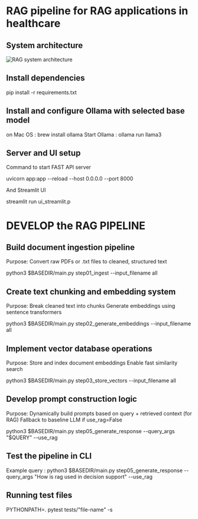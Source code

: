 # RAG pipeline for RAG applications in healthcare

## System architecture

![RAG system architecture](https://raw.githubusercontent.com/your-username/your-repo/main/images/system.png)

## Install dependencies

pip install -r requirements.txt

## Install and configure Ollama with selected base model

on Mac OS : brew install ollama Start Ollama : ollama run llama3

## Server and UI setup

Command to start FAST API server <br>

uvicorn app:app --reload --host 0.0.0.0 --port 8000 <br>

And Streamlit UI <br>

streamlit run ui_streamlit.p <br>

# DEVELOP the RAG PIPELINE

## Build document ingestion pipeline

Purpose: Convert raw PDFs or .txt files to cleaned, structured text <br>

python3 $BASEDIR/main.py step01_ingest --input_filename all

## Create text chunking and embedding system

Purpose: Break cleaned text into chunks Generate embeddings using sentence transformers <br>

python3 $BASEDIR/main.py step02_generate_embeddings --input_filename all

## Implement vector database operations

Purpose: Store and index document embeddings Enable fast similarity search <br>

python3 $BASEDIR/main.py step03_store_vectors --input_filename all

## Develop prompt construction logic

Purpose: Dynamically build prompts based on query + retrieved context (for RAG) Fallback to baseline LLM if use_rag=False <br>

python3 $BASEDIR/main.py step05_generate_response --query_args "$QUERY" --use_rag

## Test the pipeline in CLI

Example query : python3 $BASEDIR/main.py step05_generate_response --query_args "How is rag used in decision support" --use_rag

## Running test files

PYTHONPATH=. pytest tests/"file-name" -s
